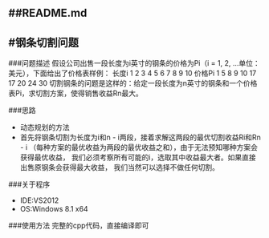 ##README.md 
-------------
#钢条切割问题
-------------

###问题描述
假设公司出售一段长度为i英寸的钢条的价格为Pi（i = 1, 2, ...单位：美元），下面给出了价格表样例：
长度i   1  2  3  4  5   6   7   8   9   10
价格Pi  1  5  8  9  10  17  17  20  24  30
切割钢条的问题是这样的：给定一段长度为n英寸的钢条和一个价格表Pi，求切割方案，使得销售收益Rn最大。

###思路
- 动态规划的方法
- 首先将钢条切割为长度为i和n - i两段，接着求解这两段的最优切割收益Ri和Rn - i
（每种方案的最优收益为两段的最优收益之和），由于无法预知哪种方案会获得最优收益，
我们必须考察所有可能的i，选取其中收益最大者。如果直接出售原钢条会获得最大收益，
我们当然可以选择不做任何切割。

###关于程序
- IDE:VS2012
- OS:Windows 8.1 x64

###使用方法
完整的cpp代码，直接编译即可
